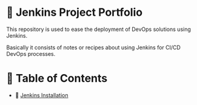 # :notebook: Jenkins Project Portfolio
This repository is used to ease the deployment of DevOps solutions using Jenkins.

Basically it consists of notes or recipes about using Jenkins for CI/CD DevOps processes.

# :bookmark_tabs: Table of Contents
- :link: [Jenkins Installation](installation/README.md)